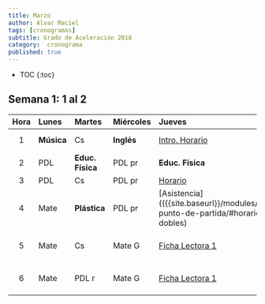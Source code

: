 ```yaml
---
title: Marzo
author: Alvar Maciel
tags: [cronogramas]
subtitle: Grado de Aceleración 2018
category:  cronograma
published: true
---
```

<!--
|Hora|Lunes                    |Martes                     |Miércoles                  |Jueves                  |Viernes                  |
|:--:|:------------------------|:--------------------------|:--------------------------|:---------------------  |:------------------------|
|1   |**Música**               |Cs                         |**Inglés**                 |Mate                    |PDL r                    |
|2   |PDL                      |**Educ. Física**           |PDL pr                     |**Educ. Física**        |**Inglés**               |
|3   |PDL                      |Cs                         |PDL pr                     |Mate                    |**Técnología**           |
|4   |Mate                     |**Plástica**               |PDL pr                     |Mate                    |Cs                       |
|5   |Mate                     |Cs                         |Mate G                     |PDL pr                  |Cs                       |
|6   |Mate                     |PDL r                      |Mate G                     |PDL pr                  |Cs                       |
-->

* TOC
{:toc}

## Semana 1: 1 al 2

|Hora|Lunes                    |Martes                     |Miércoles                  |Jueves                  |Viernes                  |
|:--:|:------------------------|:--------------------------|:--------------------------|:---------------------  |:------------------------|
|1   |**Música**               |Cs                         |**Inglés**                 |[Intro. Horario]({{site.baseurl}}/modules/proyectos/relevamiento-punto-de-partida/#horarios-registros-y-juegos-dobles)          |[Ficha Lectora 1]({{site.baseurl}}/modules/proyectos/relevamiento-punto-de-partida/#ficha-lectora-cuadernillo-de-5to-grado)           |
|2   |PDL                      |**Educ. Física**           |PDL pr                     |**Educ. Física**        |**Inglés**               |
|3   |PDL                      |Cs                         |PDL pr                     |[Horario]({{site.baseurl}}/modules/proyectos/relevamiento-punto-de-partida/#horarios-registros-y-juegos-dobles)                 |**Técnología**           |
|4   |Mate                     |**Plástica**               |PDL pr                     |[Asistencia](({{site.baseurl}}/modules/proyectos/relevamiento-punto-de-partida/#horarios-registros-y-juegos-dobles)              |[Juegos dobles Mate]({{site.baseurl}}/modules/proyectos/relevamiento-punto-de-partida/#horarios-registros-y-juegos-dobles)       |
|5   |Mate                     |Cs                         |Mate G                     |[Ficha Lectora 1]({{site.baseurl}}/modules/proyectos/relevamiento-punto-de-partida/#ficha-lectora-cuadernillo-de-5to-grado)         |[Juegos dobles Mate]({{site.baseurl}}/modules/proyectos/relevamiento-punto-de-partida/#horarios-registros-y-juegos-dobles)       |
|6   |Mate                     |PDL r                      |Mate G                     |[Ficha Lectora 1]({{site.baseurl}}/modules/proyectos/relevamiento-punto-de-partida/#ficha-lectora-cuadernillo-de-5to-grado)         |[Juegos dobles Mate]({{site.baseurl}}/modules/proyectos/relevamiento-punto-de-partida/#horarios-registros-y-juegos-dobles)       |
